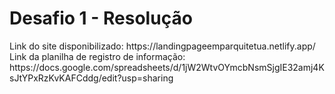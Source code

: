 <h1>Desafio 1 - Resolução</h1>
Link do site disponibilizado: https://landingpageemparquitetua.netlify.app/
  <br>
Link da planilha de registro de informação: https://docs.google.com/spreadsheets/d/1jW2WtvOYmcbNsmSjgIE32amj4KsJtYPxRzKvKAFCddg/edit?usp=sharing
